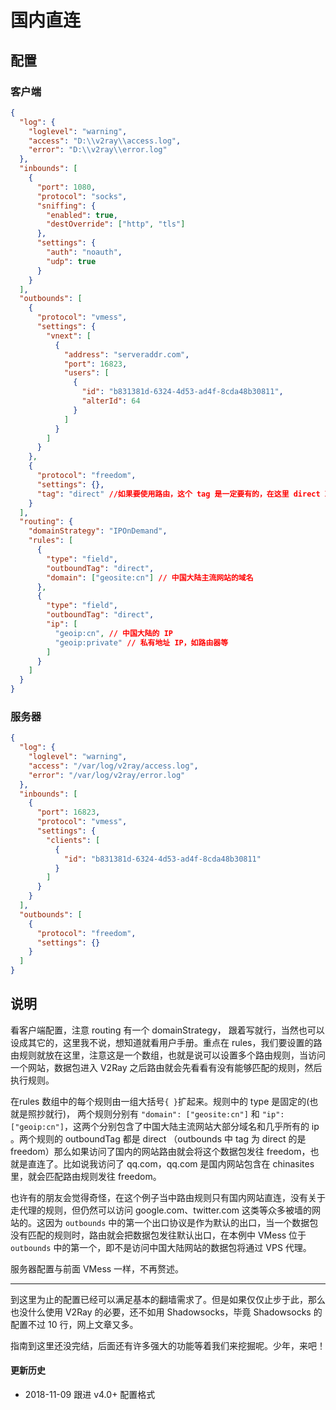 # 国内直连

## 配置

### 客户端

```json
{
  "log": {
    "loglevel": "warning",
    "access": "D:\\v2ray\\access.log",
    "error": "D:\\v2ray\\error.log"
  },
  "inbounds": [
    {
      "port": 1080,
      "protocol": "socks",
      "sniffing": {
        "enabled": true,
        "destOverride": ["http", "tls"]
      },
      "settings": {
        "auth": "noauth",
        "udp": true
      }
    }
  ],
  "outbounds": [
    {
      "protocol": "vmess",
      "settings": {
        "vnext": [
          {
            "address": "serveraddr.com",
            "port": 16823,  
            "users": [
              {
                "id": "b831381d-6324-4d53-ad4f-8cda48b30811",
                "alterId": 64
              }
            ]
          }
        ]
      }
    },
    {
      "protocol": "freedom",
      "settings": {},
      "tag": "direct" //如果要使用路由，这个 tag 是一定要有的，在这里 direct 就是 freedom 的一个标号，在路由中说 direct V2Ray 就知道是这里的 freedom 了
    }    
  ],
  "routing": {
    "domainStrategy": "IPOnDemand",
    "rules": [
      {
        "type": "field",
        "outboundTag": "direct",
        "domain": ["geosite:cn"] // 中国大陆主流网站的域名
      },
      {
        "type": "field",
        "outboundTag": "direct",
        "ip": [
          "geoip:cn", // 中国大陆的 IP
          "geoip:private" // 私有地址 IP，如路由器等
        ]
      }
    ]
  }
}
```

### 服务器

```json
{
  "log": {
    "loglevel": "warning",
    "access": "/var/log/v2ray/access.log",
    "error": "/var/log/v2ray/error.log"
  },
  "inbounds": [
    {
      "port": 16823,
      "protocol": "vmess",    
      "settings": {
        "clients": [
          {
            "id": "b831381d-6324-4d53-ad4f-8cda48b30811"
          }
        ]
      }
    }
  ],
  "outbounds": [
    {
      "protocol": "freedom",
      "settings": {}
    }
  ]
}
```

## 说明

看客户端配置，注意 routing 有一个 domainStrategy， 跟着写就行，当然也可以设成其它的，这里我不说，想知道就看用户手册。重点在 rules，我们要设置的路由规则就放在这里，注意这是一个数组，也就是说可以设置多个路由规则，当访问一个网站，数据包进入 V2Ray 之后路由就会先看看有没有能够匹配的规则，然后执行规则。

在rules 数组中的每个规则由一组大括号`{ }`扩起来。规则中的 type 是固定的(也就是照抄就行)， 两个规则分别有 `"domain": ["geosite:cn"]` 和 `"ip": ["geoip:cn"]`，这两个分别包含了中国大陆主流网站大部分域名和几乎所有的 ip 。两个规则的 outboundTag 都是 direct （outbounds 中 tag 为 direct 的是 freedom）那么如果访问了国内的网站路由就会将这个数据包发往 freedom，也就是直连了。比如说我访问了 qq.com，qq.com 是国内网站包含在 chinasites 里，就会匹配路由规则发往 freedom。

也许有的朋友会觉得奇怪，在这个例子当中路由规则只有国内网站直连，没有关于走代理的规则，但仍然可以访问 google.com、twitter.com 这类等众多被墙的网站的。这因为 `outbounds` 中的第一个出口协议是作为默认的出口，当一个数据包没有匹配的规则时，路由就会把数据包发往默认出口，在本例中 VMess 位于 `outbounds` 中的第一个，即不是访问中国大陆网站的数据包将通过 VPS 代理。

服务器配置与前面 VMess 一样，不再赘述。

-----
到这里为止的配置已经可以满足基本的翻墙需求了。但是如果仅仅止步于此，那么也没什么使用 V2Ray 的必要，还不如用 Shadowsocks，毕竟 Shadowsocks 的配置不过 10 行，网上文章又多。

指南到这里还没完结，后面还有许多强大的功能等着我们来挖掘呢。少年，来吧！

#### 更新历史

- 2018-11-09 跟进 v4.0+ 配置格式
